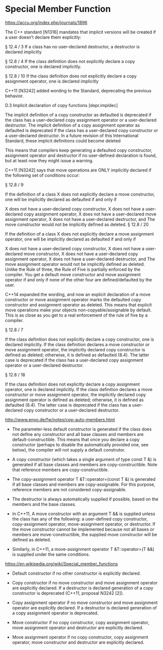 # Special Member Function

https://accu.org/index.php/journals/1896

The C++ standard [N1316] mandates that implicit versions will be created if a user doesn’t declare them explicitly:

§ 12.4 / 3 If a class has no user-declared destructor, a destructor is declared implicitly

§ 12.8 / 4 If the class definition does not explicitly declare a copy constructor, one is declared implicitly.

§ 12.8 / 10 If the class definition does not explicitly declare a copy assignment operator, one is declared implicitly

C++11 [N3242] added wording to the Standard, deprecating the previous behavior.

D.3 Implicit declaration of copy functions [depr.impldec]

The implicit definition of a copy constructor as defaulted is deprecated if the class has a user-declared copy assignment operator or a user-declared destructor. The implicit definition of a copy assignment operator as defaulted is deprecated if the class has a user-declared copy constructor or a user-declared destructor. In a future revision of this International Standard, these implicit definitions could become deleted

This means that compilers keep generating a defaulted copy constructor, assignment operator and destructor if no user-defined declaration is found, but at least now they might issue a warning.

C++11 [N3242] says that move operations are ONLY implicitly declared if the following set of conditions occur:

§ 12.8 / 9

If the definition of a class X does not explicitly declare a move constructor, one will be implicitly declared as defaulted if and only if

X does not have a user-declared copy constructor,
X does not have a user-declared copy assignment operator,
X does not have a user-declared move assignment operator,
X does not have a user-declared destructor, and
The move constructor would not be implicitly defined as deleted.
§ 12.8 / 20

If the definition of a class X does not explicitly declare a move assignment operator, one will be implicitly declared as defaulted if and only if

X does not have a user-declared copy constructor,
X does not have a user-declared move constructor,
X does not have a user-declared copy assignment operator,
X does not have a user-declared destructor, and
The move assignment operator would not be implicitly defined as deleted.
Unlike the Rule of three, the Rule of Five is partially enforced by the compiler. You get a default move constructor and move assignment operator if and only if none of the other four are defined/defaulted by the user.

C++14 expanded the wording, and now an explicit declaration of a move constructor or move assignment operator marks the defaulted copy constructor and assignment operator as deleted. This means that explicit move operations make your objects non-copyable/assignable by default. This is as close as you get to a real enforcement of the rule of five by a compiler.

§ 12.8 / 7

If the class definition does not explicitly declare a copy constructor, one is declared implicitly. If the class definition declares a move constructor or move assignment operator, the implicitly declared copy constructor is defined as deleted; otherwise, it is defined as defaulted (8.4). The latter case is deprecated if the class has a user-declared copy assignment operator or a user-declared destructor.

§ 12.8 / 18

If the class definition does not explicitly declare a copy assignment operator, one is declared implicitly. If the class definition declares a move constructor or move assignment operator, the implicitly declared copy assignment operator is defined as deleted; otherwise, it is defined as defaulted (8.4). The latter case is deprecated if the class has a user-declared copy constructor or a user-declared destructor.

http://www.enyo.de/fw/notes/cpp-auto-members.html 

- The parameter-less default constructor is generated if the class does not define any constructor and all base classes and members are default-constructible. This means that once you declare a copy constructor (perhaps to disable the automatically provided one, see below), the compiler will not supply a default construtor.

- A copy constructor (which takes a single argument of type const T &) is generated if all base classes and members are copy-constructible. Note that reference members are copy-constructible.

- The copy-assignment operator T &T::operator=(const T &) is generated if all base classes and members are copy-assignable. For this purpose, reference members are not considered copy-assignable.

- The destructor is always automatically supplied if possible, based on the members and the base classes.

- In C++11, A move constructor with an argument T && is supplied unless the class has any of the following: a user-defined copy constructor, copy-assignment operator, move-assignment operator, or destructor. If the move constructor cannot be implemented because not all bases or members are move-constructible, the supplied move constructor will be defined as deleted.

- Similarly, in C++11, a move-assignment operator T &T::operator=(T &&) is supplied under the same conditions.

https://en.wikipedia.org/wiki/Special_member_functions

- Default constructor if no other constructor is explicitly declared.

- Copy constructor if no move constructor and move assignment operator are explicitly declared. If a destructor is declared generation of a copy constructor is deprecated (C++11, proposal N3242 [2]).

- Copy assignment operator if no move constructor and move assignment operator are explicitly declared. If a destructor is declared generation of a copy assignment operator is deprecated.

- Move constructor if no copy constructor, copy assignment operator, move assignment operator and destructor are explicitly declared.

- Move assignment operator if no copy constructor, copy assignment operator, move constructor and destructor are explicitly declared.
